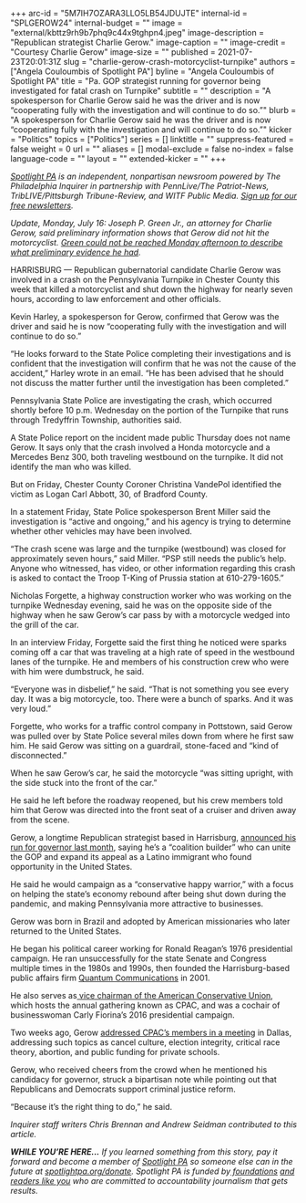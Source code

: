 +++
arc-id = "5M7IH7OZARA3LLO5LB54JDUJTE"
internal-id = "SPLGEROW24"
internal-budget = ""
image = "external/kbttz9rh9b7phq9c44x9tghpn4.jpeg"
image-description = "Republican strategist Charlie Gerow."
image-caption = ""
image-credit = "Courtesy Charlie Gerow"
image-size = ""
published = 2021-07-23T20:01:31Z
slug = "charlie-gerow-crash-motorcyclist-turnpike"
authors = ["Angela Couloumbis of Spotlight PA"]
byline = "Angela Couloumbis of Spotlight PA"
title = "Pa. GOP strategist running for governor being investigated for fatal crash on Turnpike"
subtitle = ""
description = "A spokesperson for Charlie Gerow said he was the driver and is now “cooperating fully with the investigation and will continue to do so.”"
blurb = "A spokesperson for Charlie Gerow said he was the driver and is now “cooperating fully with the investigation and will continue to do so.”"
kicker = "Politics"
topics = ["Politics"]
series = []
linktitle = ""
suppress-featured = false
weight = 0
url = ""
aliases = []
modal-exclude = false
no-index = false
language-code = ""
layout = ""
extended-kicker = ""
+++

<a href="https://www.spotlightpa.org/"><i>Spotlight PA</i></a><i> is an independent, nonpartisan newsroom powered by The Philadelphia Inquirer in partnership with PennLive/The Patriot-News, TribLIVE/Pittsburgh Tribune-Review, and WITF Public Media. </i><a href="https://www.spotlightpa.org/newsletters"><i>Sign up for our free newsletters</i></a><i>.</i>

<i>Update, Monday, July 16: Joseph P. Green Jr., an attorney for Charlie Gerow, said preliminary information shows that Gerow did not hit the motorcyclist. </i><a href="https://www.inquirer.com/news/pennsylvania/spl/charlie-gerow-lawyer-says-not-driving-impaired-20210726.html" target="_blank"><i>Green could not be reached Monday afternoon to describe what preliminary evidence he had</i></a><i>.</i>

HARRISBURG — Republican gubernatorial candidate Charlie Gerow was involved in a crash on the Pennsylvania Turnpike in Chester County this week that killed a motorcyclist and shut down the highway for nearly seven hours, according to law enforcement and other officials.

Kevin Harley, a spokesperson for Gerow, confirmed that Gerow was the driver and said he is now “cooperating fully with the investigation and will continue to do so.”

“He looks forward to the State Police completing their investigations and is confident that the investigation will confirm that he was not the cause of the accident,” Harley wrote in an email. “He has been advised that he should not discuss the matter further until the investigation has been completed.”

Pennsylvania State Police are investigating the crash, which occurred shortly before 10 p.m. Wednesday on the portion of the Turnpike that runs through Tredyffrin Township, authorities said.

<script src="https://www.spotlightpa.org/embed.js" async></script><div data-spl-embed-version="1" data-spl-src="https://www.spotlightpa.org/embeds/newsletter/"></div>

A State Police report on the incident made public Thursday does not name Gerow. It says only that the crash involved a Honda motorcycle and a Mercedes Benz 300, both traveling westbound on the turnpike. It did not identify the man who was killed.

But on Friday, Chester County Coroner Christina VandePol identified the victim as Logan Carl Abbott, 30, of Bradford County.

In a statement Friday, State Police spokesperson Brent Miller said the investigation is “active and ongoing,” and his agency is trying to determine whether other vehicles may have been involved.

“The crash scene was large and the turnpike (westbound) was closed for approximately seven hours,” said Miller. “PSP still needs the public’s help. Anyone who witnessed, has video, or other information regarding this crash is asked to contact the Troop T-King of Prussia station at 610-279-1605.”

Nicholas Forgette, a highway construction worker who was working on the turnpike Wednesday evening, said he was on the opposite side of the highway when he saw Gerow’s car pass by with a motorcycle wedged into the grill of the car.

In an interview Friday, Forgette said the first thing he noticed were sparks coming off a car that was traveling at a high rate of speed in the westbound lanes of the turnpike. He and members of his construction crew who were with him were dumbstruck, he said.

“Everyone was in disbelief,” he said. “That is not something you see every day. It was a big motorcycle, too. There were a bunch of sparks. And it was very loud.”

Forgette, who works for a traffic control company in Pottstown, said Gerow was pulled over by State Police several miles down from where he first saw him. He said Gerow was sitting on a guardrail, stone-faced and “kind of disconnected.”

When he saw Gerow’s car, he said the motorcycle “was sitting upright, with the side stuck into the front of the car.”

He said he left before the roadway reopened, but his crew members told him that Gerow was directed into the front seat of a cruiser and driven away from the scene.

Gerow, a longtime Republican strategist based in Harrisburg, <a href="https://www.inquirer.com/politics/election/charlie-gerow-republican-pennsylvania-2022-governor-race-20210616.html">announced his run for governor last month</a>, saying he’s a “coalition builder” who can unite the GOP and expand its appeal as a Latino immigrant who found opportunity in the United States.

He said he would campaign as a “conservative happy warrior,” with a focus on helping the state’s economy rebound after being shut down during the pandemic, and making Pennsylvania more attractive to businesses.

Gerow was born in Brazil and adopted by American missionaries who later returned to the United States.

He began his political career working for Ronald Reagan’s 1976 presidential campaign. He ran unsuccessfully for the state Senate and Congress multiple times in the 1980s and 1990s, then founded the Harrisburg-based public affairs firm <a href="https://www.quantumcomms.com/quantumcomms.com/index.php?option=com_content&view=article&id=46&Itemid=202">Quantum Communications</a> in 2001.

<script src="https://www.spotlightpa.org/embed.js" async></script><div data-spl-embed-version="1" data-spl-src="https://www.spotlightpa.org/embeds/donate/?teaser_text=If%20you%20learned%20something%20from%20this%20report%2C%20pay%20it%20forward%20and%20become%20a%20member%20of%20Spotlight%20PA%20so%20someone%20else%20can%20in%20the%20future."></div>

He also serves as<a href="https://www.conservative.org/about/board-of-directors/"> vice chairman of the American Conservative Union</a>, which hosts the annual gathering known as CPAC, and was a cochair of businesswoman Carly Fiorina’s 2016 presidential campaign.

Two weeks ago, Gerow <a href="https://www.c-span.org/video/?513283-103/charlie-gerow-cpac">addressed CPAC’s members in a meeting</a> in Dallas, addressing such topics as cancel culture, election integrity, critical race theory, abortion, and public funding for private schools.

Gerow, who received cheers from the crowd when he mentioned his candidacy for governor, struck a bipartisan note while pointing out that Republicans and Democrats support criminal justice reform.

“Because it’s the right thing to do,” he said.

<i>Inquirer staff writers Chris Brennan and Andrew Seidman contributed to this article.</i>

<i><b>WHILE YOU’RE HERE...</b></i><i> If you learned something from this story, pay it forward and become a member of </i><a href="https://www.spotlightpa.org/"><i>Spotlight PA</i></a><i> so someone else can in the future at </i><a href="http://spotlightpa.org/donate"><i>spotlightpa.org/donate</i></a><i>. Spotlight PA is funded by</i><a href="https://www.spotlightpa.org/support"><i> foundations</i></a><i> </i><a href="https://www.spotlightpa.org/support"><i>and readers like you</i></a><i> who are committed to accountability journalism that gets results.</i>
